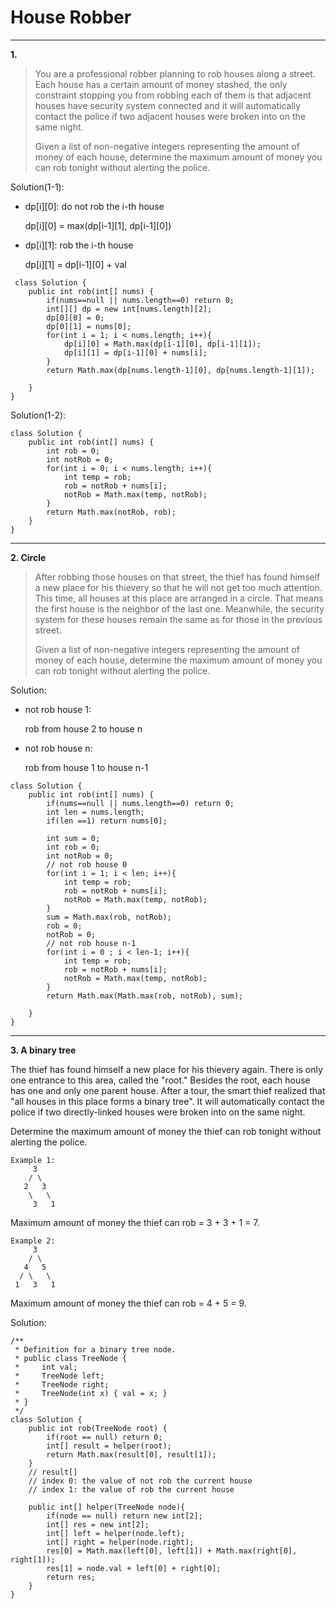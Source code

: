 # House Robber
***
**1.**

> You are a professional robber planning to rob houses along a street. Each house has a certain amount of money stashed, the only constraint stopping you from robbing each of them is that adjacent houses have security system connected and it will automatically contact the police if two adjacent houses were broken into on the same night.
> 
> Given a list of non-negative integers representing the amount of money of each house, determine the maximum amount of money you can rob tonight without alerting the police.


Solution(1-1):

* dp[i][0]: do not rob the i-th house 
	
	dp[i][0] = max(dp[i-1][1], dp[i-1][0])

* dp[i][1]: rob the i-th house

	dp[i][1] = dp[i-1][0] + val

```
 class Solution {
    public int rob(int[] nums) {
        if(nums==null || nums.length==0) return 0;
        int[][] dp = new int[nums.length][2];
        dp[0][0] = 0;
        dp[0][1] = nums[0];
        for(int i = 1; i < nums.length; i++){
            dp[i][0] = Math.max(dp[i-1][0], dp[i-1][1]);
            dp[i][1] = dp[i-1][0] + nums[i];
        }
        return Math.max(dp[nums.length-1][0], dp[nums.length-1][1]);
            
    }
}
```

Solution(1-2):

```
class Solution {
    public int rob(int[] nums) {
        int rob = 0;
        int notRob = 0;
        for(int i = 0; i < nums.length; i++){
            int temp = rob;
            rob = notRob + nums[i];
            notRob = Math.max(temp, notRob);
        }
        return Math.max(notRob, rob);
    }
}
```

***

**2. Circle** 

> After robbing those houses on that street, the thief has found himself a new place for his thievery so that he will not get too much attention. This time, all houses at this place are arranged in a circle. That means the first house is the neighbor of the last one. Meanwhile, the security system for these houses remain the same as for those in the previous street.
> 
> Given a list of non-negative integers representing the amount of money of each house, determine the maximum amount of money you can rob tonight without alerting the police.

Solution:

* not rob house 1:

	rob from house 2 to house n
	 
* not rob house n:

	rob from house 1 to house n-1	
	



```
class Solution {
    public int rob(int[] nums) {
        if(nums==null || nums.length==0) return 0;
        int len = nums.length;
        if(len ==1) return nums[0];
        
        int sum = 0;
        int rob = 0;
        int notRob = 0;
        // not rob house 0
        for(int i = 1; i < len; i++){
            int temp = rob;
            rob = notRob + nums[i];
            notRob = Math.max(temp, notRob);
        }
        sum = Math.max(rob, notRob);
        rob = 0;
        notRob = 0;
        // not rob house n-1
        for(int i = 0 ; i < len-1; i++){
            int temp = rob;
            rob = notRob + nums[i];
            notRob = Math.max(temp, notRob);
        }
        return Math.max(Math.max(rob, notRob), sum);
        
    }
}

```

***

**3. A binary tree**

The thief has found himself a new place for his thievery again. There is only one entrance to this area, called the "root." Besides the root, each house has one and only one parent house. After a tour, the smart thief realized that "all houses in this place forms a binary tree". It will automatically contact the police if two directly-linked houses were broken into on the same night.

Determine the maximum amount of money the thief can rob tonight without alerting the police.

	
	Example 1:
	     3
	    / \
	   2   3
	    \   \ 
	     3   1
	     
Maximum amount of money the thief can rob = 3 + 3 + 1 = 7.

	Example 2:
	     3
	    / \
	   4   5
	  / \   \ 
	 1   3   1
	 
Maximum amount of money the thief can rob = 4 + 5 = 9.

Solution:

```
/**
 * Definition for a binary tree node.
 * public class TreeNode {
 *     int val;
 *     TreeNode left;
 *     TreeNode right;
 *     TreeNode(int x) { val = x; }
 * }
 */
class Solution {
    public int rob(TreeNode root) {
        if(root == null) return 0;
        int[] result = helper(root);
        return Math.max(result[0], result[1]);
    }
    // result[]
    // index 0: the value of not rob the current house
    // index 1: the value of rob the current house
    
    public int[] helper(TreeNode node){
        if(node == null) return new int[2];
        int[] res = new int[2];
        int[] left = helper(node.left);
        int[] right = helper(node.right);
        res[0] = Math.max(left[0], left[1]) + Math.max(right[0], right[1]);
        res[1] = node.val + left[0] + right[0];
        return res;
    }
}

```

